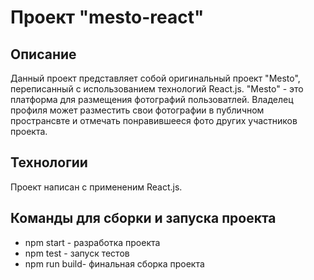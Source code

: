 # Проект "mesto-react"

## Описание

Данный проект представляет собой оригинальный проект "Mesto", переписанный с использованием технологий React.js. "Mesto" - это платформа для размещения фотографий пользоватлей. Владелец профиля может разместить свои фотографии в публичном пространсвте и отмечать понравившееся фото других участников проекта.

## Технологии 

Проект написан с примененим React.js.

## Команды для сборки и запуска проекта

 * npm start - разработка проекта
 * npm test - запуск тестов 
 * npm run build- финальная сборка проекта
